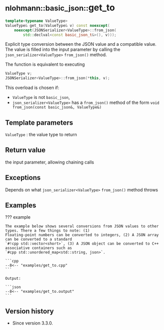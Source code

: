 # <small>nlohmann::basic_json::</small>get_to

```cpp
template<typename ValueType>
ValueType& get_to(ValueType& v) const noexcept(
    noexcept(JSONSerializer<ValueType>::from_json(
        std::declval<const basic_json_t&>(), v)));
```

Explicit type conversion between the JSON value and a compatible value. The value is filled into the input parameter by
calling the `json_serializer<ValueType>` `from_json()` method.

The function is equivalent to executing
```cpp
ValueType v;
JSONSerializer<ValueType>::from_json(*this, v);
```

This overload is chosen if:

- `ValueType` is not `basic_json`,
- `json_serializer<ValueType>` has a `from_json()` method of the form `void from_json(const basic_json&, ValueType&)`

## Template parameters

`ValueType`
:   the value type to return

## Return value

the input parameter, allowing chaining calls

## Exceptions

Depends on what `json_serializer<ValueType>` `from_json()` method throws

## Examples

??? example

    The example below shows several conversions from JSON values to other types. There a few things to note: (1)
    Floating-point numbers can be converted to integers, (2) A JSON array can be converted to a standard
    `#!cpp std::vector<short>`, (3) A JSON object can be converted to C++ associative containers such as
    `#cpp std::unordered_map<std::string, json>`.
        
    ```cpp
    --8<-- "examples/get_to.cpp"
    ```
    
    Output:
    
    ```json
    --8<-- "examples/get_to.output"
    ```

## Version history

- Since version 3.3.0.
